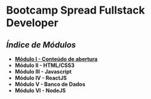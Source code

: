 # **Bootcamp Spread Fullstack Developer**
## *Índice de Módulos*

- [**Módulo I - Conteúdo de abertura**](https://github.com/FawkesC05/dio-notes/tree/main/Spread-Bootcamp/Modulo-I_Conteudo-de-Abertura)
- **Módulo II - HTML/CSS3**
- **Módulo III - Javascript**
- **Módulo IV - ReactJS**
- **Módulo V - Banco de Dados**
- **Módulo VI - NodeJS**